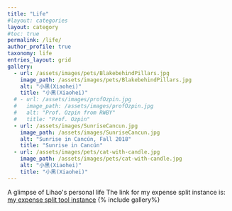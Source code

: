 ```yaml
---
title: "Life"
#layout: categories
layout: category
#toc: true
permalink: /life/
author_profile: true
taxonomy: life
entries_layout: grid
gallery:
  - url: /assets/images/pets/BlakebehindPillars.jpg
    image_path: /assets/images/pets/BlakebehindPillars.jpg
    alt: "小黑(Xiaohei)"
    title: "小黑(Xiaohei)"
  # - url: /assets/images/profOzpin.jpg
  #   image_path: /assets/images/profOzpin.jpg
  #   alt: "Prof. Ozpin from RWBY"
  #   title: "Prof. Ozpin"
  - url: /assets/images/SunriseCancun.jpg
    image_path: /assets/images/SunriseCancun.jpg
    alt: "Sunrise in Cancún, Fall 2018"
    title: "Sunrise in Cancún"
  - url: /assets/images/pets/cat-with-candle.jpg
    image_path: /assets/images/pets/cat-with-candle.jpg
    alt: "小黑(Xiaohei)"
    title: "小黑(Xiaohei)"
---
```

A glimpse of Lihao's personal life
The link for my expense split instance is: [my expense split tool instance](https://lihao-spliit.vercel.app/)
{% include gallery%}